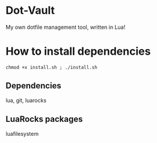 # Dot-Vault
My own dotfile management tool, written in Lua!

# How to install dependencies
`chmod +x install.sh ; ./install.sh`

## Dependencies
lua, git, luarocks

## LuaRocks packages
luafilesystem

